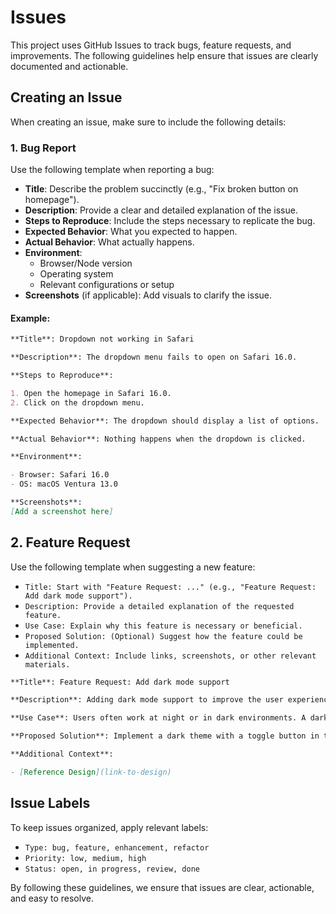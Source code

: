 # Issues

This project uses GitHub Issues to track bugs, feature requests, and improvements. The following guidelines help ensure that issues are clearly documented and actionable.

## Creating an Issue

When creating an issue, make sure to include the following details:

### 1. **Bug Report**

Use the following template when reporting a bug:

- **Title**: Describe the problem succinctly (e.g., "Fix broken button on homepage").
- **Description**: Provide a clear and detailed explanation of the issue.
- **Steps to Reproduce**: Include the steps necessary to replicate the bug.
- **Expected Behavior**: What you expected to happen.
- **Actual Behavior**: What actually happens.
- **Environment**:
  - Browser/Node version
  - Operating system
  - Relevant configurations or setup
- **Screenshots** (if applicable): Add visuals to clarify the issue.

#### Example:

```markdown
**Title**: Dropdown not working in Safari

**Description**: The dropdown menu fails to open on Safari 16.0.

**Steps to Reproduce**:

1. Open the homepage in Safari 16.0.
2. Click on the dropdown menu.

**Expected Behavior**: The dropdown should display a list of options.

**Actual Behavior**: Nothing happens when the dropdown is clicked.

**Environment**:

- Browser: Safari 16.0
- OS: macOS Ventura 13.0

**Screenshots**:
[Add a screenshot here]
```

## 2. Feature Request

Use the following template when suggesting a new feature:

- `Title: Start with "Feature Request: ..." (e.g., "Feature Request: Add dark mode support").`
- `Description: Provide a detailed explanation of the requested feature.`
- `Use Case: Explain why this feature is necessary or beneficial.`
- `Proposed Solution: (Optional) Suggest how the feature could be implemented.`
- `Additional Context: Include links, screenshots, or other relevant materials.`

```markdown
**Title**: Feature Request: Add dark mode support

**Description**: Adding dark mode support to improve the user experience for users in low-light environments.

**Use Case**: Users often work at night or in dark environments. A dark mode would reduce eye strain and make the interface more comfortable to use.

**Proposed Solution**: Implement a dark theme with a toggle button in the header.

**Additional Context**:

- [Reference Design](link-to-design)
```

## Issue Labels

To keep issues organized, apply relevant labels:

- `Type: bug, feature, enhancement, refactor`
- `Priority: low, medium, high`
- `Status: open, in progress, review, done`

By following these guidelines, we ensure that issues are clear, actionable, and easy to resolve.
